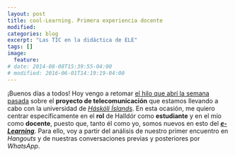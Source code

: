 ```yaml
---
layout: post
title: cool-Learning. Primera experiencia docente
modified:
categories: blog
excerpt: "Las TIC en la didáctica de ELE"
tags: []
image:
  feature:
# date: 2014-08-08T15:39:55-04:00
# modified: 2016-06-01T14:19:19-04:00
---
```


¡Buenos días a todos! Hoy vengo a retomar [el hilo que abrí la semana pasada]( https://immalopez.github.io/blog/halldor-primera-toma/) sobre el **proyecto de telecomunicación** que estamos llevando a cabo con la universidad de [_Háskóli Íslands_](http://english.hi.is). En esta ocasión, me quiero centrar específicamente en el **rol** de Halldór como **estudiante** y en el mío como **docente**, puesto que, tanto él como yo, somos nuevos en esto del [**_e-Learning_**](http://www.cfp.us.es/e-learning-definicion-y-caracteristicas). Para ello, voy a partir del análisis de nuestro primer encuentro en _Hangouts_ y de nuestras conversaciones previas y posteriores por _WhatsApp_.
